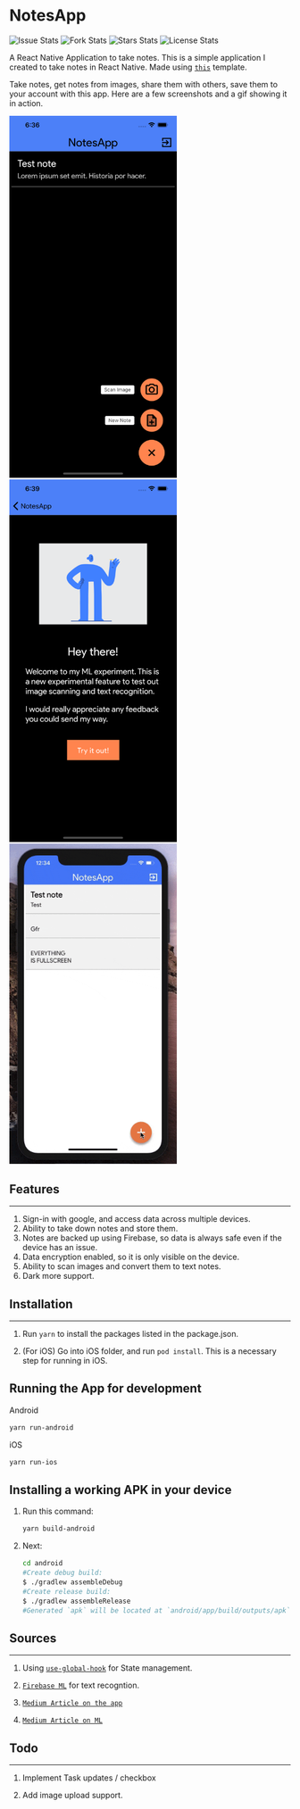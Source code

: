 # NotesApp

![Issue Stats](https://img.shields.io/github/issues/AbhishekNairOfficial/notes-app 'Issues')
![Fork Stats](https://img.shields.io/github/forks/AbhishekNairOfficial/notes-app 'Forks')
![Stars Stats](https://img.shields.io/github/stars/AbhishekNairOfficial/notes-app 'Stars')
![License Stats](https://img.shields.io/github/license/AbhishekNairOfficial/notes-app 'license')

A React Native Application to take notes.
This is a simple application I created to take notes in React Native.
Made using [`this`](https://www.github.com/abhisheknairofficial/react-native-boilerplate) template.

Take notes, get notes from images, share them with others, save them to your account with this app. Here are a few screenshots and a gif showing it in action.

<img src="./assets/listing_screenshot.png"
alt="Listing Screenshot" width="300" />
<img src="./assets/images_screenshot.png"
alt="Images Screenshot" width="300" />
<img src="./assets/image_conversion.gif"
alt="Video of ML" width="300" />

## Features

---

1. Sign-in with google, and access data across multiple devices.
2. Ability to take down notes and store them.
3. Notes are backed up using Firebase, so data is always safe even if the device has an issue.
4. Data encryption enabled, so it is only visible on the device.
5. Ability to scan images and convert them to text notes.
6. Dark more support.

## Installation

---

1. Run `yarn` to install the packages listed in the package.json.

2. (For iOS) Go into iOS folder, and run `pod install`. This is a necessary step for running in iOS.

## Running the App for development

Android

```sh
yarn run-android
```

iOS

```sh
yarn run-ios
```

## Installing a working APK in your device

1. Run this command:

   ```sh
   yarn build-android
   ```

2. Next:

   ```sh
   cd android
   #Create debug build:
   $ ./gradlew assembleDebug
   #Create release build:
   $ ./gradlew assembleRelease
   #Generated `apk` will be located at `android/app/build/outputs/apk`
   ```

## Sources

---

1. Using [`use-global-hook`]('https://medium.com/javascript-in-plain-english/state-management-with-react-hooks-no-redux-or-context-api-8b3035ceecf8) for State management.

2. [`Firebase ML`](https://firebase.google.com/products/ml-kit) for text recogntion.

3. [`Medium Article on the app`](https://medium.com/@abhisheknairp/notesapp-b443bb9b2ac9)

4. [`Medium Article on ML`](https://medium.com/@abhisheknairp/machine-learning-now-for-javascript-bois-76a62aaffbb7)

## Todo

---

1. Implement Task updates / checkbox

2. Add image upload support.
